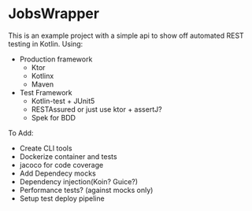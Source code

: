 # JobsWrapper
This is an example project with a simple api to show off automated REST testing in Kotlin. Using:
* Production framework
  * Ktor
  * Kotlinx
  * Maven
* Test Framework 
  * Kotlin-test + JUnit5
  * RESTAssured or just use ktor + assertJ?
  * Spek for BDD
  
To Add:
* Create CLI tools
* Dockerize container and tests
* jacoco for code coverage
* Add Dependecy mocks
* Dependency injection(Koin? Guice?)
* Performance tests? (against mocks only)
* Setup test deploy pipeline
